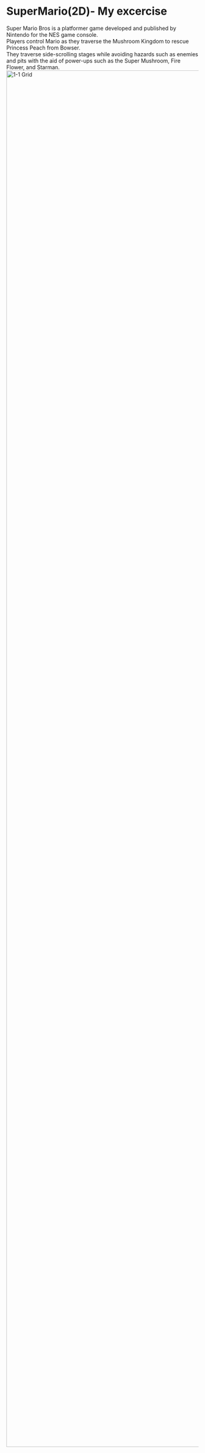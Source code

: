 # SuperMario(2D)- My excercise
Super Mario Bros is a platformer game developed and published by Nintendo for the NES game console. <br/>
Players control Mario as they traverse the Mushroom Kingdom to rescue Princess Peach from Bowser. <br/>
They traverse side-scrolling stages while avoiding hazards such as enemies and pits with the aid of power-ups such as the Super Mushroom, Fire Flower, and Starman.
<img width="3600" alt="1-1 Grid" src="https://github.com/Goran-Vukadinovic/SuperMario-Unity/assets/141262654/d47dc3f3-5c1d-4b32-8ef7-f9f9cacac63b">
